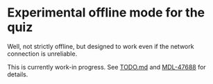 # Experimental offline mode for the quiz

Well, not strictly offline, but designed to work even if the network connection
is unreliable.

This is currently work-in progress.
See [TODO.md](https://github.com/timhunt/moodle-quizaccess_offlinemode/blob/master/TODO.md)
and [MDL-47688](https://tracker.moodle.org/browse/MDL-47688) for details.
